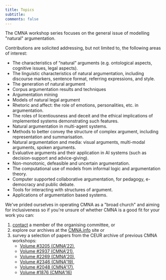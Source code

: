 ```yaml
---
title: Topics 
subtitle: 
comments: false
---
```


The CMNA workshop series focuses on the general issue of modelling "natural" argumentation.

<!--However, to celebrate our co-location with COMMA, this year we have introduced a special theme on *explorations of the relationship between logic programming and computational models of natural argument*. Our theme should be interpreted broadly, to reflect the wide range of approaches to recognising, formalising, and understanding the richness of real-world reasoning and communication processes within computational models. 

Nothwithstanding the special theme, we also solicit contributions addressing, but not limited to, the following areas of interest: -->

 Contributions are solicited addressing, but not limited to, the following areas of interest:

* The characteristics of “natural” arguments (e.g. ontological aspects, cognitive issues, legal aspects).
* The linguistic characteristics of natural argumentation, including discourse markers, sentence format, referring expressions, and style.
* The generation of natural argument
* Corpus argumentation results and techniques
* Argumentation mining
* Models of natural legal argument
* Rhetoric and affect: the role of emotions, personalities, etc. in argumentation.
* The roles of licentiousness and deceit and the ethical implications of implemented systems demonstrating such features.
* Natural argumentation in multi-agent systems.
* Methods to better convey the structure of complex argument, including representation and summarisation.
* Natural argumentation and media: visual arguments, multi-modal arguments, spoken arguments.
* Evaluative arguments and their application in AI systems (such as decision-support and advice-giving).
* Non-monotonic, defeasible and uncertain argumentation.
* The computational use of models from informal logic and argumentation theory.
* Computer supported collaborative argumentation, for pedagogy, e-democracy and public debate.
* Tools for interacting with structures of argument.
* Applications of argumentation based systems.

We've prided ourselves in operating CMNA as a "broad church" and aiming for inclusiveness so if you're unsure of whether CMNA is a good fit for your work you can:

1. [contact](/cmna23/organisation/) a member of the organising committee, or 
2. explore our archives at the [CMNA.info](http://cmna.info) site or 
3. survey a selection of papers from the CEUR archive of previous CMNA workshops:
    * [Volume #3205 (CMNA'22)](https://ceur-ws.org/Vol-3205/),
    * [Volume #2937 (CMNA'21)](https://ceur-ws.org/Vol-2937/), 
    * [Volume #2269 (CMNA'20)](https://ceur-ws.org/Vol-2669/), 
    * [Volume #2346 (CMNA'19)](https://ceur-ws.org/Vol-2346/), 
    * [Volume #2048 (CMNA'17)](https://ceur-ws.org/Vol-2048/), 
    * [Volume #1876 (CMNA'16)](https://ceur-ws.org/Vol-1876/)


